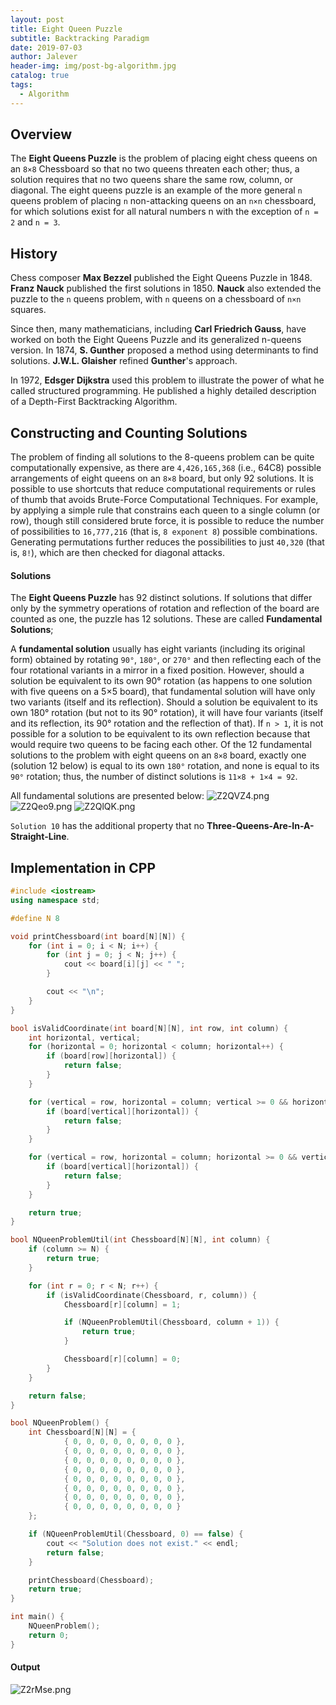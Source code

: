 ```yaml
---
layout: post
title: Eight Queen Puzzle
subtitle: Backtracking Paradigm
date: 2019-07-03
author: Jalever
header-img: img/post-bg-algorithm.jpg
catalog: true
tags:
  - Algorithm
---
```

## Overview
The <strong>Eight Queens Puzzle</strong> is the problem of placing eight chess queens on an `8×8` Chessboard so that no two queens threaten each other; thus, a solution requires that no two queens share the same row, column, or diagonal. The eight queens puzzle is an example of the more general `n` queens problem of placing `n` non-attacking queens on an `n×n` chessboard, for which solutions exist for all natural numbers n with the exception of `n = 2` and `n = 3`.

## History
Chess composer <strong>Max Bezzel</strong> published the Eight Queens Puzzle in 1848. <strong>Franz Nauck</strong> published the first solutions in 1850. <strong>Nauck</strong> also extended the puzzle to the `n` queens problem, with `n` queens on a chessboard of `n×n` squares.

Since then, many mathematicians, including <strong>Carl Friedrich Gauss</strong>, have worked on both the Eight Queens Puzzle and its generalized n-queens version. In 1874, <strong>S. Gunther</strong> proposed a method using determinants to find solutions. <strong>J.W.L. Glaisher</strong> refined <strong>Gunther</strong>'s approach.

In 1972, <strong>Edsger Dijkstra</strong> used this problem to illustrate the power of what he called structured programming. He published a highly detailed description of a Depth-First Backtracking Algorithm.

## Constructing and Counting Solutions
The problem of finding all solutions to the 8-queens problem can be quite computationally expensive, as there are `4,426,165,368` (i.e., 64C8) possible arrangements of eight queens on an `8×8` board, but only 92 solutions. It is possible to use shortcuts that reduce computational requirements or rules of thumb that avoids Brute-Force Computational Techniques. For example, by applying a simple rule that constrains each queen to a single column (or row), though still considered brute force, it is possible to reduce the number of possibilities to `16,777,216` (that is, `8 exponent 8`) possible combinations. Generating permutations further reduces the possibilities to just `40,320` (that is, `8!`), which are then checked for diagonal attacks.

#### Solutions
The <strong>Eight Queens Puzzle</strong> has 92 distinct solutions. If solutions that differ only by the symmetry operations of rotation and reflection of the board are counted as one, the puzzle has 12 solutions. These are called <strong>Fundamental Solutions</strong>;

A <strong>fundamental solution</strong> usually has eight variants (including its original form) obtained by rotating `90°`, `180°`, or `270°` and then reflecting each of the four rotational variants in a mirror in a fixed position. However, should a solution be equivalent to its own 90° rotation (as happens to one solution with five queens on a 5×5 board), that fundamental solution will have only two variants (itself and its reflection). Should a solution be equivalent to its own 180° rotation (but not to its 90° rotation), it will have four variants (itself and its reflection, its 90° rotation and the reflection of that). If `n > 1`, it is not possible for a solution to be equivalent to its own reflection because that would require two queens to be facing each other. Of the 12 fundamental solutions to the problem with eight queens on an `8×8` board, exactly one (solution 12 below) is equal to its own `180°` rotation, and none is equal to its `90°` rotation; thus, the number of distinct solutions is `11×8 + 1×4 = 92`.

All fundamental solutions are presented below:
![Z2QVZ4.png](https://s2.ax1x.com/2019/07/11/Z2QVZ4.png)
![Z2Qeo9.png](https://s2.ax1x.com/2019/07/11/Z2Qeo9.png)
![Z2QlQK.png](https://s2.ax1x.com/2019/07/11/Z2QlQK.png)

`Solution 10` has the additional property that no <strong>Three-Queens-Are-In-A-Straight-Line</strong>.

## Implementation in CPP
```cpp
#include <iostream>
using namespace std;

#define N 8

void printChessboard(int board[N][N]) {
	for (int i = 0; i < N; i++) {
		for (int j = 0; j < N; j++) {
			cout << board[i][j] << " ";
		}

		cout << "\n";
	}
}

bool isValidCoordinate(int board[N][N], int row, int column) {
	int horizontal, vertical;
	for (horizontal = 0; horizontal < column; horizontal++) {
		if (board[row][horizontal]) {
			return false;
		}
	}

	for (vertical = row, horizontal = column; vertical >= 0 && horizontal >= 0; vertical--, horizontal--) {
		if (board[vertical][horizontal]) {
			return false;
		}
	}

	for (vertical = row, horizontal = column; horizontal >= 0 && vertical < N; vertical++, horizontal--){
		if (board[vertical][horizontal]) {
			return false;
		}
	}

	return true;
}

bool NQueenProblemUtil(int Chessboard[N][N], int column) {
	if (column >= N) {
		return true;
	}

	for (int r = 0; r < N; r++) {
		if (isValidCoordinate(Chessboard, r, column)) {
			Chessboard[r][column] = 1;

			if (NQueenProblemUtil(Chessboard, column + 1)) {
				return true;
			}

			Chessboard[r][column] = 0;
		}
	}

	return false;
}

bool NQueenProblem() {
	int Chessboard[N][N] = {
			{ 0, 0, 0, 0, 0, 0, 0, 0 },
			{ 0, 0, 0, 0, 0, 0, 0, 0 },
			{ 0, 0, 0, 0, 0, 0, 0, 0 },
			{ 0, 0, 0, 0, 0, 0, 0, 0 },
			{ 0, 0, 0, 0, 0, 0, 0, 0 },
			{ 0, 0, 0, 0, 0, 0, 0, 0 },
			{ 0, 0, 0, 0, 0, 0, 0, 0 },
			{ 0, 0, 0, 0, 0, 0, 0, 0 }
	};

	if (NQueenProblemUtil(Chessboard, 0) == false) {
		cout << "Solution does not exist." << endl;
		return false;
	}

	printChessboard(Chessboard);
	return true;
}

int main() {
	NQueenProblem();
	return 0;
}

```

#### Output
![Z2rMse.png](https://s2.ax1x.com/2019/07/11/Z2rMse.png)
